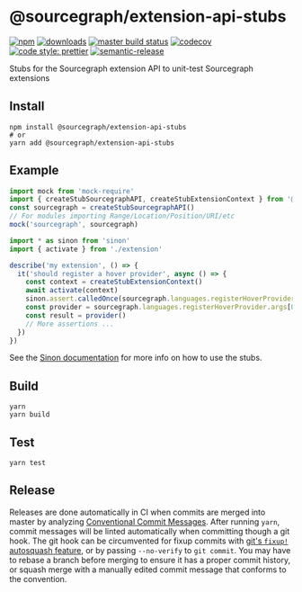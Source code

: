 # @sourcegraph/extension-api-stubs

[![npm](https://img.shields.io/npm/v/@sourcegraph/extension-api-stubs.svg)](https://www.npmjs.com/package/@sourcegraph/extension-api-stubs)
[![downloads](https://img.shields.io/npm/dt/@sourcegraph/extension-api-stubs.svg)](https://www.npmjs.com/package/@sourcegraph/extension-api-stubs)
[![master build status](https://img.shields.io/github/workflow/status/sourcegraph/svg-screenshots/build/master?logo=github)](https://github.com/sourcegraph/svg-screenshots/actions?query=branch%3Amaster)
[![codecov](https://codecov.io/gh/sourcegraph/extension-api-stubs/branch/master/graph/badge.svg?token=AhFNzoboTT)](https://codecov.io/gh/sourcegraph/extension-api-stubs)
[![code style: prettier](https://img.shields.io/badge/code_style-prettier-ff69b4.svg)](https://github.com/prettier/prettier)
[![semantic-release](https://img.shields.io/badge/%20%20%F0%9F%93%A6%F0%9F%9A%80-semantic--release-e10079.svg)](https://github.com/semantic-release/semantic-release)

Stubs for the Sourcegraph extension API to unit-test Sourcegraph extensions

## Install

```
npm install @sourcegraph/extension-api-stubs
# or
yarn add @sourcegraph/extension-api-stubs
```

## Example

```ts
import mock from 'mock-require'
import { createStubSourcegraphAPI, createStubExtensionContext } from '@sourcegraph/extension-api-stubs'
const sourcegraph = createStubSourcegraphAPI()
// For modules importing Range/Location/Position/URI/etc
mock('sourcegraph', sourcegraph)

import * as sinon from 'sinon'
import { activate } from './extension'

describe('my extension', () => {
  it('should register a hover provider', async () => {
    const context = createStubExtensionContext()
    await activate(context)
    sinon.assert.calledOnce(sourcegraph.languages.registerHoverProvider)
    const provider = sourcegraph.languages.registerHoverProvider.args[0][1]
    const result = provider()
    // More assertions ...
  })
})
```

See the [Sinon documentation](https://sinonjs.org/) for more info on how to use the stubs.

## Build

```
yarn
yarn build
```

## Test

```
yarn test
```

## Release

Releases are done automatically in CI when commits are merged into master by analyzing [Conventional Commit Messages](https://conventionalcommits.org/).
After running `yarn`, commit messages will be linted automatically when committing though a git hook.
The git hook can be circumvented for fixup commits with [git's `fixup!` autosquash feature](https://fle.github.io/git-tip-keep-your-branch-clean-with-fixup-and-autosquash.html), or by passing `--no-verify` to `git commit`.
You may have to rebase a branch before merging to ensure it has a proper commit history, or squash merge with a manually edited commit message that conforms to the convention.
